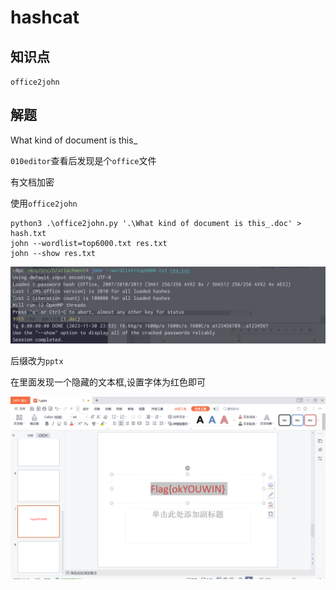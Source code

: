 # hashcat

## 知识点

`office2john`

## 解题

What kind of document is this_

`010editor`查看后发现是个`office`文件

有文档加密

使用`office2john`

```
python3 .\office2john.py '.\What kind of document is this_.doc' > hash.txt
john --wordlist=top6000.txt res.txt
john --show res.txt
```

![](./img/85-1.png?lastModify=1711207788)

后缀改为`pptx`

在里面发现一个隐藏的文本框,设置字体为红色即可

![](./img/85-2.png?lastModify=1711207788)